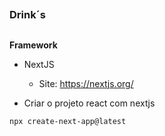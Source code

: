 ##
### Drink´s
##


**Framework**

- NextJS
    - Site: https://nextjs.org/

- Criar o projeto react com nextjs
```
npx create-next-app@latest
```





















